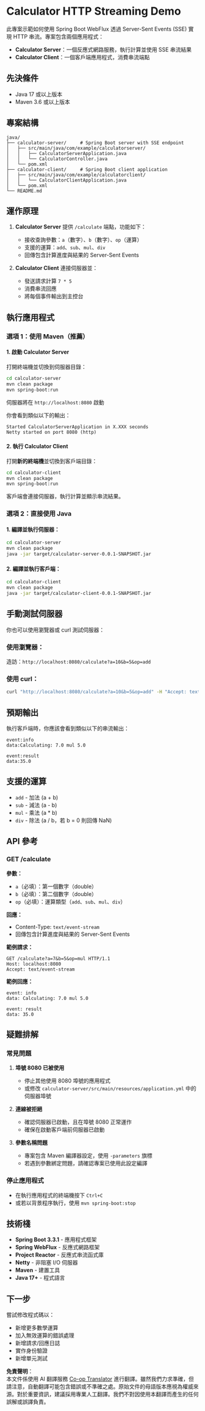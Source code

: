 <!--
CO_OP_TRANSLATOR_METADATA:
{
  "original_hash": "acd4010e430da00946a154f62847a169",
  "translation_date": "2025-07-13T21:09:08+00:00",
  "source_file": "03-GettingStarted/06-http-streaming/solution/java/README.md",
  "language_code": "tw"
}
-->
# Calculator HTTP Streaming Demo

此專案示範如何使用 Spring Boot WebFlux 透過 Server-Sent Events (SSE) 實現 HTTP 串流。專案包含兩個應用程式：

- **Calculator Server**：一個反應式網路服務，執行計算並使用 SSE 串流結果
- **Calculator Client**：一個客戶端應用程式，消費串流端點

## 先決條件

- Java 17 或以上版本
- Maven 3.6 或以上版本

## 專案結構

```
java/
├── calculator-server/     # Spring Boot server with SSE endpoint
│   ├── src/main/java/com/example/calculatorserver/
│   │   ├── CalculatorServerApplication.java
│   │   └── CalculatorController.java
│   └── pom.xml
├── calculator-client/     # Spring Boot client application
│   ├── src/main/java/com/example/calculatorclient/
│   │   └── CalculatorClientApplication.java
│   └── pom.xml
└── README.md
```

## 運作原理

1. **Calculator Server** 提供 `/calculate` 端點，功能如下：
   - 接收查詢參數：`a`（數字）、`b`（數字）、`op`（運算）
   - 支援的運算：`add`、`sub`、`mul`、`div`
   - 回傳包含計算進度與結果的 Server-Sent Events

2. **Calculator Client** 連接伺服器並：
   - 發送請求計算 `7 * 5`
   - 消費串流回應
   - 將每個事件輸出到主控台

## 執行應用程式

### 選項 1：使用 Maven（推薦）

#### 1. 啟動 Calculator Server

打開終端機並切換到伺服器目錄：

```bash
cd calculator-server
mvn clean package
mvn spring-boot:run
```

伺服器將在 `http://localhost:8080` 啟動

你會看到類似以下的輸出：
```
Started CalculatorServerApplication in X.XXX seconds
Netty started on port 8080 (http)
```

#### 2. 執行 Calculator Client

打開**新的終端機**並切換到客戶端目錄：

```bash
cd calculator-client
mvn clean package
mvn spring-boot:run
```

客戶端會連接伺服器，執行計算並顯示串流結果。

### 選項 2：直接使用 Java

#### 1. 編譯並執行伺服器：

```bash
cd calculator-server
mvn clean package
java -jar target/calculator-server-0.0.1-SNAPSHOT.jar
```

#### 2. 編譯並執行客戶端：

```bash
cd calculator-client
mvn clean package
java -jar target/calculator-client-0.0.1-SNAPSHOT.jar
```

## 手動測試伺服器

你也可以使用瀏覽器或 curl 測試伺服器：

### 使用瀏覽器：
造訪：`http://localhost:8080/calculate?a=10&b=5&op=add`

### 使用 curl：
```bash
curl "http://localhost:8080/calculate?a=10&b=5&op=add" -H "Accept: text/event-stream"
```

## 預期輸出

執行客戶端時，你應該會看到類似以下的串流輸出：

```
event:info
data:Calculating: 7.0 mul 5.0

event:result
data:35.0
```

## 支援的運算

- `add` - 加法 (a + b)
- `sub` - 減法 (a - b)
- `mul` - 乘法 (a * b)
- `div` - 除法 (a / b，若 b = 0 則回傳 NaN)

## API 參考

### GET /calculate

**參數：**
- `a`（必填）：第一個數字（double）
- `b`（必填）：第二個數字（double）
- `op`（必填）：運算類型（`add`、`sub`、`mul`、`div`）

**回應：**
- Content-Type: `text/event-stream`
- 回傳包含計算進度與結果的 Server-Sent Events

**範例請求：**
```
GET /calculate?a=7&b=5&op=mul HTTP/1.1
Host: localhost:8080
Accept: text/event-stream
```

**範例回應：**
```
event: info
data: Calculating: 7.0 mul 5.0

event: result
data: 35.0
```

## 疑難排解

### 常見問題

1. **埠號 8080 已被使用**
   - 停止其他使用 8080 埠號的應用程式
   - 或修改 `calculator-server/src/main/resources/application.yml` 中的伺服器埠號

2. **連線被拒絕**
   - 確認伺服器已啟動，且在埠號 8080 正常運作
   - 確保在啟動客戶端前伺服器已啟動

3. **參數名稱問題**
   - 專案包含 Maven 編譯器設定，使用 `-parameters` 旗標
   - 若遇到參數綁定問題，請確認專案已使用此設定編譯

### 停止應用程式

- 在執行應用程式的終端機按下 `Ctrl+C`
- 或若以背景程序執行，使用 `mvn spring-boot:stop`

## 技術棧

- **Spring Boot 3.3.1** - 應用程式框架
- **Spring WebFlux** - 反應式網路框架
- **Project Reactor** - 反應式串流函式庫
- **Netty** - 非阻塞 I/O 伺服器
- **Maven** - 建置工具
- **Java 17+** - 程式語言

## 下一步

嘗試修改程式碼以：
- 新增更多數學運算
- 加入無效運算的錯誤處理
- 新增請求/回應日誌
- 實作身份驗證
- 新增單元測試

**免責聲明**：  
本文件係使用 AI 翻譯服務 [Co-op Translator](https://github.com/Azure/co-op-translator) 進行翻譯。雖然我們力求準確，但請注意，自動翻譯可能包含錯誤或不準確之處。原始文件的母語版本應視為權威來源。對於重要資訊，建議採用專業人工翻譯。我們不對因使用本翻譯而產生的任何誤解或誤譯負責。